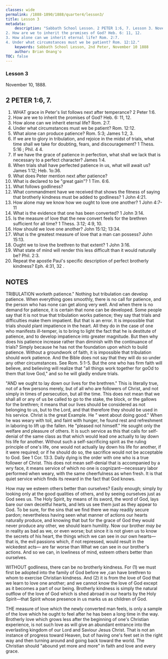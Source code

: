```yaml
---
classes: wide
permalink: /1888-1890/1888/quarter4/lesson3/
title: Lesson 3
metadata:
    description: "Sabbath School Lesson. 2 PETER 1:6, 7. Lesson 3. November 10, 1888. 1. WHAT grace in Peter's list follows next after temperance? 2 Peter 1:6.
2. How are we to inherit the promises of God? Heb. 6: 11, 12.
3. How alone can we inherit eternal life? Rom. 2:7.
4. Under what circumstances must we be patient? Rom. 12:12."
    keywords: Sabbath School Lesson, 2nd Peter, November 10 1888
    author: Brian Onang'o
TOC: false
---
```


### Lesson 3

November 10, 1888.

## 2 PETER 1:6, 7.

1. WHAT grace in Peter's list follows next after temperance? 2 Peter 1:6.
2. How are we to inherit the promises of God? Heb. 6: 11, 12.
3. How alone can we inherit eternal life? Rom. 2:7.
4. Under what circumstances must we be patient? Rom. 12:12.
5. What alone can produce patience? Rom. 5:3; James 1:2, 3.
6. If we are to glory in tribulation, and rejoice in the midst of trials, what time shall we take for doubting, fears, and discouragement? 1 Thess. 5:16 ; Phil. 4 4.
7. If we have the grace of patience in perfection, what shall we lack that is necessary to a perfect character? James 1:4.
8. When trials shall have perfected patience in us, what will await us? James 1:12; Heb. 1o:36.
9. What does Peter mention next after patience?
10. What is declared to be "great gain"? 1 Tim. 6:6.
11. What follows godliness?
12. What commandment have we received that shows the fitness of saying that brotherly kindness must be added to godliness? 1 John 4:21.
13. How alone may we know how we ought to love one another? 1 John 4:7-11
14. What is the evidence that one has been converted? 1 John 3:14.
15. Is the measure of love that the new convert feels for the brethren sufficient for all time? 1 Thess. 3:12; 4:9, 10.
16. How should we love one another? John 15:12; 13:34.
17. What is the greatest measure of love that a man can possess? John 15:13.
18. Ought we to love the brethren to that extent? 1 John 3:16.
19. What state of mind will render this less difficult than it would naturally be? Phil. 2:3.
20. Repeat the apostle Paul's specific description of perfect brotherly kindness? Eph. 4:31, 32 .

## NOTES

TRIBULATION worketh patience." Nothing but tribulation can develop patience. When everything goes smoothly, there is no call for patience, and the person who has none can get along very well. And when there is no demand for patience, it is certain that none can be developed. Some people say that it is not true that tribulation works patience; they say that trials and difficulties make them impatient. But that is an error. It is impossible that trials should plant impatience in the heart. All they do in the case of one who manifests ill-temper, is to bring to light the fact that he is destitute of patience, and to develop impatience into greater magnitude. But then why does his patience increase rather than diminish with the continuance of trials? Simply because he has not the foundation upon which to build patience. Without a groundwork of faith, it is impossible that tribulation should work patience. And the Bible does not say that they will do so under any other circumstances. See Rom. 5:1-5. But the one who has firm faith will believe, and believing will realize that "all things work together for goOd to them that love God," and so he will gladly endure trials. 

"AND we ought to lay down our lives for the brethren." This is literally true, not of a few persons merely, but of all who are followers of Christ, and not simply in times of persecution, but all the time. This does not mean that we shall all or any of us be called to go to the stake, the block, or the gallows for the brethren; it means that our lives should be considered as not belonging to us, but to the Lord, and that therefore they should be used in his service. Christ is the great Example. He " went about doing good." When he was weary with toil, and faint with hunger, he found rest and refreshment in laboring to lift up the fallen. He "pleased not himself." He sought only the welfare and pleasure of others. It is such service as this that calls for self-denial of the same class as that which would lead one actually to lay down his life for another. Without such a self-sacrificing spirit as the ruling principle of one's life, one would not actually lay down his life for another, if it were required; or if he should do so, the sacrifice would not be acceptable to God. See 1 Cor. 13:3. Daily dying is the order with one who is a true follower of Christ. This does not mean self-denial that is accompanied by a wry face, it means service of which no one is cognizant—necessary labor performed when weary, with the same cheerfulness as when fresh. It is that quiet service which finds its reward in the fact that God knows. 

How may we esteem others better than ourselves? Easily enough; simply by looking only at the good qualities of others, and by seeing ourselves just as God sees us. The Holy Spirit, by means of its sword, the word of God, lays bare our own deceitful hearts, and lets us see them just as they appear to God. To be sure, for the sins that we find there we may readily secure pardon; nevertheless having seen what manner of actions our hearts naturally produce, and knowing that but for the grace of God they would never produce any other, we should learn humility. Now our brother *may be* in reality as bad as we, or even worse; but since it is not given us to know the secrets of his heart, the things which we can see in our own hearts— that is, the evil passions which, if not repressed, would result in the wickedest acts— are far worse than What we can see in our brother's actions. And so we can, in lowliness of mind, esteem others better than ourselves.

WITHOUT godliness, there can be no brotherly kindness. For (1) we must first be adopted into the family of God before we ,can have brethren to whom to exercise Christian kindness. And (2) it is from the love of God that we learn to love one another; and we cannot know the love of God except as it becomes a part of our being. Brotherly kindness is simply the natural outflow of the love of God which is shed abroad in our hearts by the Holy Spirit—that Spirit whose presence in us marks us as children of God.

THE measure of love which the newly converted man feels, is only a sample of the love which he ought to feel after he has been a long time in the way. Brotherly love which grows less after the beginning of one's Christian experience, is not such love as will give an abundant entrance into the everlasting kingdom of our Lord and Saviour Jesus Christ. That is not an instance of progress toward Heaven, but of having one's feet set in the right way and then turning around and going back toward the world. The Christian should "abound yet more and more" in faith and love and every grace.
